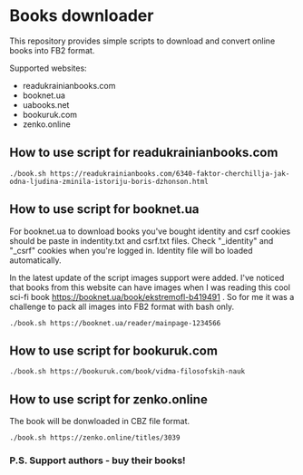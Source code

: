 # Books downloader

This repository provides simple scripts to download and convert online books into FB2 format.

Supported websites:

- readukrainianbooks.com
- booknet.ua
- uabooks.net
- bookuruk.com
- zenko.online

## How to use script for readukrainianbooks.com
````
./book.sh https://readukrainianbooks.com/6340-faktor-cherchillja-jak-odna-ljudina-zminila-istoriju-boris-dzhonson.html
````

## How to use script for booknet.ua

For booknet.ua to download books you've bought identity and csrf cookies should be paste in indentity.txt and csrf.txt files.
Check "_identity" and "_csrf" cookies when you're logged in.
Identity file will bo loaded automatically.

In the latest update of the script images support were added. I've noticed that books from this website can have images when I was reading this cool sci-fi book https://booknet.ua/book/ekstremofl-b419491 . So for me it was a challenge to pack all images into FB2 format with bash only.

````
./book.sh https://booknet.ua/reader/mainpage-1234566
````

## How to use script for bookuruk.com

````
./book.sh https://bookuruk.com/book/vidma-filosofskih-nauk
````

## How to use script for zenko.online

The book will be donwloaded in CBZ file format.

````
./book.sh https://zenko.online/titles/3039
````

### P.S. Support authors - buy their books!
